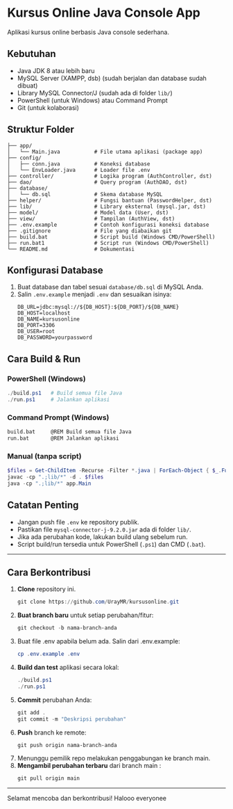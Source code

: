 # Kursus Online Java Console App

Aplikasi kursus online berbasis Java console sederhana.

## Kebutuhan

- Java JDK 8 atau lebih baru
- MySQL Server (XAMPP, dsb) (sudah berjalan dan database sudah dibuat)
- Library MySQL Connector/J (sudah ada di folder `lib/`)
- PowerShell (untuk Windows) atau Command Prompt
- Git (untuk kolaborasi)

## Struktur Folder

```
├── app/
│   └── Main.java           # File utama aplikasi (package app)
├── config/
│   ├── conn.java           # Koneksi database
│   └── EnvLoader.java      # Loader file .env
├── controller/             # Logika program (AuthController, dst)
├── dao/                    # Query program (AuthDAO, dst)
├── database/
│   └── db.sql              # Skema database MySQL
├── helper/                 # Fungsi bantuan (PasswordHelper, dst)
├── lib/                    # Library eksternal (mysql.jar, dst)
├── model/                  # Model data (User, dst)
├── view/                   # Tampilan (AuthView, dst)
├── .env.example            # Contoh konfigurasi koneksi database
├── .gitignore              # File yang diabaikan git
├── build.bat               # Script build (Windows CMD/PowerShell)
├── run.bat1                # Script run (Windows CMD/PowerShell)
└── README.md               # Dokumentasi
```

## Konfigurasi Database

1. Buat database dan tabel sesuai `database/db.sql` di MySQL Anda.
2. Salin `.env.example` menjadi `.env` dan sesuaikan isinya:
   ```env
   DB_URL=jdbc:mysql://${DB_HOST}:${DB_PORT}/${DB_NAME}
   DB_HOST=localhost
   DB_NAME=kursusonline
   DB_PORT=3306
   DB_USER=root
   DB_PASSWORD=yourpassword
   ```

## Cara Build & Run

### PowerShell (Windows)

```powershell
./build.ps1   # Build semua file Java
./run.ps1     # Jalankan aplikasi
```

### Command Prompt (Windows)

```bat
build.bat     @REM Build semua file Java
run.bat       @REM Jalankan aplikasi
```

### Manual (tanpa script)

```powershell
$files = Get-ChildItem -Recurse -Filter *.java | ForEach-Object { $_.FullName }
javac -cp ".;lib/*" -d . $files
java -cp ".;lib/*" app.Main
```

## Catatan Penting

- Jangan push file `.env` ke repository publik.
- Pastikan file `mysql-connector-j-9.2.0.jar` ada di folder `lib/`.
- Jika ada perubahan kode, lakukan build ulang sebelum run.
- Script build/run tersedia untuk PowerShell (`.ps1`) dan CMD (`.bat`).

---

## Cara Berkontribusi

1. **Clone** repository ini.
   ```powershell
   git clone https://github.com/UrayMR/kursusonline.git
   ```
2. **Buat branch baru** untuk setiap perubahan/fitur:
   ```powershell
   git checkout -b nama-branch-anda
   ```
3. Buat file .env apabila belum ada. Salin dari .env.example:
   ```powershell
   cp .env.example .env
   ```
4. **Build dan test** aplikasi secara lokal:
   ```powershell
   ./build.ps1
   ./run.ps1
   ```
5. **Commit** perubahan Anda:
   ```powershell
   git add .
   git commit -m "Deskripsi perubahan"
   ```
6. **Push** branch ke remote:
   ```powershell
   git push origin nama-branch-anda
   ```
7. Menunggu pemilik repo melakukan penggabungan ke branch main.
8. **Mengambil perubahan terbaru** dari branch main :
   ```powershell
   git pull origin main
   ```

---

Selamat mencoba dan berkontribusi!
Halooo everyonee
